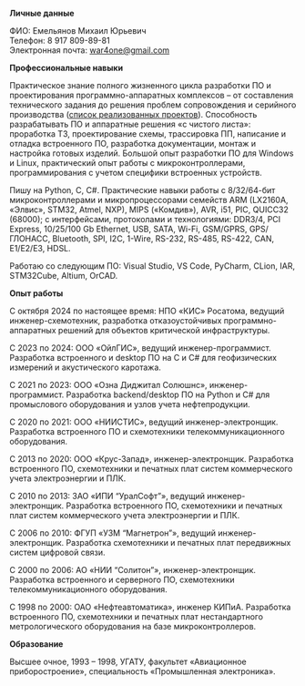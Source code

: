 **Личные данные**

ФИО: Емельянов Михаил Юрьевич  
Телефон: 8 917 809-89-81  
Электронная почта: war4one@gmail.com

**Профессиональные навыки**

Практическое знание полного жизненного цикла разработки ПО и проектирования программно-аппаратных комплексов – от составления технического задания до решения проблем сопровождения и серийного производства ([список реализованных проектов](https://github.com/amaargiru/cv/blob/master/completed_projects.md)). Способность разрабатывать ПО и аппаратные решения «с чистого листа»: проработка ТЗ, проектирование схемы, трассировка ПП, написание и отладка встроенного ПО, разработка документации, монтаж и настройка готовых изделий. Большой опыт разработки ПО для Windows и Linux, практический опыт работы с микроконтроллерами, программирования с учетом специфики встроенных устройств.

Пишу на Python, C, C#. Практические навыки работы с 8/32/64-бит микроконтроллерами и микропроцессорами семейств ARM (LX2160A, «Элвис», STM32, Atmel, NXP), MIPS («Комдив»), AVR, i51, PIC, QUICC32 (68000); с интерфейсами, протоколами и технологиями: DDR3/4, PCI Express, 10/25/100 Gb Ethernet, USB, SATA, Wi-Fi, GSM/GPRS, GPS/ГЛОНАСС, Bluetooth, SPI, I2C, 1-Wire, RS-232, RS-485, RS-422, CAN, E1/E2/E3, HDSL.

Работаю со следующим ПО: Visual Studio, VS Code, PyCharm, CLion, IAR, STM32Cube, Altium, OrCAD.

**Опыт работы**

С октября 2024 по настоящее время: НПО «КИС» Росатома, ведущий инженер-схемотехник, разработка отказоустойчивых программно-аппаратных решений для объектов критической инфраструктуры.

С 2023 по 2024: ООО «ОйлГИС», ведущий инженер-программист. Разработка встроенного и desktop ПО на C и C# для геофизических измерений и акустического каротажа.

С 2021 по 2023: ООО «Озна Диджитал Солюшнс», инженер-программист. Разработка backend/desktop ПО на Python и C# для промыслового оборудования и узлов учета нефтепродукции.

С 2020 по 2021: ООО «НИИСТИС», ведущий инженер-электронщик. Разработка встроенного ПО и схемотехники телекоммуникационного оборудования.

С 2013 по 2020: ООО «Крус-Запад», инженер-электронщик. Разработка встроенного ПО, схемотехники и печатных плат систем коммерческого учета электроэнергии и ПЛК.

С 2010 по 2013: ЗАО «ИПИ “УралСофт”», ведущий инженер-электронщик. Разработка встроенного ПО, схемотехники и печатных плат систем коммерческого учета электроэнергии и ПЛК.

С 2006 по 2010: ФГУП «УЗМ “Магнетрон”», ведущий инженер-электронщик. Разработка схемотехники и печатных плат передвижных систем цифровой связи.

С 2000 по 2006: АО «НИИ “Солитон”», инженер-электронщик. Разработка встроенного и серверного ПО, схемотехники телекоммуникационного оборудования.

С 1998 по 2000: ОАО «Нефтеавтоматика», инженер КИПиА. Разработка встроенного ПО, схемотехники и печатных плат нестандартного метрологического оборудования на базе микроконтроллеров. 

**Образование**

Высшее очное, 1993 – 1998, УГАТУ, факультет «Авиационное приборостроение», специальность «Промышленная электроника».
